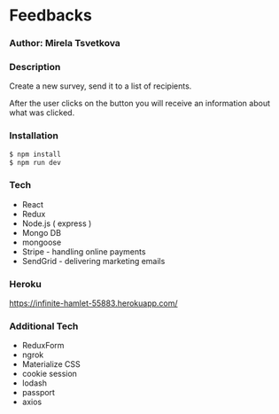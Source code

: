 # Feedbacks
### Author: Mirela Tsvetkova

### Description

Create a new survey, send it to a list of recipients. 

After the user clicks on the button you will receive an information about what was clicked.

### Installation
```sh
$ npm install 
$ npm run dev
```

### Tech
- React
- Redux
- Node.js ( express )
- Mongo DB
- mongoose
- Stripe - handling online payments
- SendGrid - delivering marketing emails

### Heroku
https://infinite-hamlet-55883.herokuapp.com/

### Additional Tech
- ReduxForm
- ngrok
- Materialize CSS
- cookie session
- lodash
- passport
- axios
